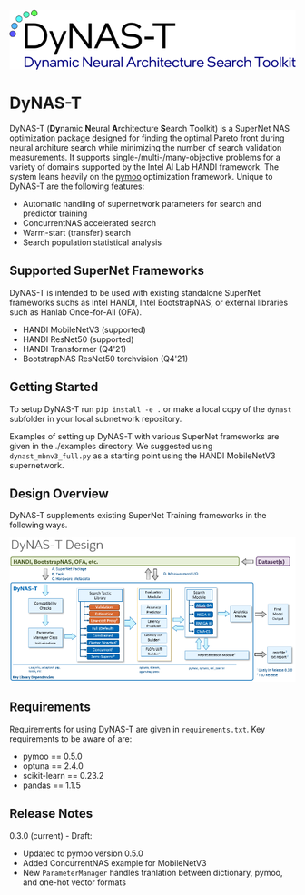![DyNAS-T Logo](docs/images/dynast_logo.png)

# DyNAS-T

DyNAS-T (**Dy**namic **N**eural **A**rchitecture **S**earch **T**oolkit) is a SuperNet NAS
optimization package designed for finding the optimal Pareto front during neural architure
search while minimizing the number of search validation measurements. It supports
single-/multi-/many-objective problems for a variety of domains supported by the
Intel AI Lab HANDI framework. The system leans heavily on the [pymoo](https://pymoo.org/) 
optimization framework. Unique to DyNAS-T are the following features:
* Automatic handling of supernetwork parameters for search and predictor training
* ConcurrentNAS accelerated search
* Warm-start (transfer) search
* Search population statistical analysis

## Supported SuperNet Frameworks

DyNAS-T is intended to be used with existing standalone SuperNet frameworks suchs as Intel
HANDI, Intel BootstrapNAS, or external libraries such as Hanlab Once-for-All (OFA). 

* HANDI MobileNetV3 (supported)
* HANDI ResNet50 (supported)
* HANDI Transformer (Q4'21)
* BootstrapNAS ResNet50 torchvision (Q4'21)

## Getting Started

To setup DyNAS-T run `pip install -e .` or make a local copy of the `dynast` subfolder in your
local subnetwork repository. 

Examples of setting up DyNAS-T with various SuperNet frameworks are given in the
./examples directory. We suggested using `dynast_mbnv3_full.py` as a starting point
using the HANDI MobileNetV3 supernetwork. 

## Design Overview

DyNAS-T supplements existing SuperNet Training frameworks in the following ways. 

![DyNAS-T Design Flow](docs/images/dynast_design.png)

## Requirements

Requirements for using DyNAS-T are given in `requirements.txt`. Key requirements to
be aware of are:  
* pymoo == 0.5.0   
* optuna == 2.4.0   
* scikit-learn == 0.23.2  
* pandas == 1.1.5  

## Release Notes

0.3.0 (current) - Draft:   
* Updated to pymoo version 0.5.0
* Added ConcurrentNAS example for MobileNetV3
* New `ParameterManager` handles tranlation between dictionary, pymoo, and one-hot vector formats

 